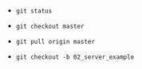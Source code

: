 # 

* `git status`
* `git checkout master`
* `git pull origin master`

* `git checkout -b 02_server_example`